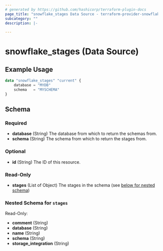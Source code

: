 ```yaml
---
# generated by https://github.com/hashicorp/terraform-plugin-docs
page_title: "snowflake_stages Data Source - terraform-provider-snowflake"
subcategory: ""
description: |-
  
---
```


# snowflake_stages (Data Source)



## Example Usage

```terraform
data "snowflake_stages" "current" {
    database = "MYDB"
    schema   = "MYSCHEMA"
}
```

<!-- schema generated by tfplugindocs -->
## Schema

### Required

- **database** (String) The database from which to return the schemas from.
- **schema** (String) The schema from which to return the stages from.

### Optional

- **id** (String) The ID of this resource.

### Read-Only

- **stages** (List of Object) The stages in the schema (see [below for nested schema](#nestedatt--stages))

<a id="nestedatt--stages"></a>
### Nested Schema for `stages`

Read-Only:

- **comment** (String)
- **database** (String)
- **name** (String)
- **schema** (String)
- **storage_integration** (String)


